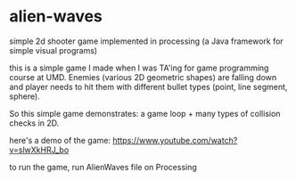 # alien-waves
simple 2d shooter game implemented in processing (a Java framework for simple visual programs)

this is a simple game I made when I was TA'ing for game programming course at UMD. 
Enemies (various 2D geometric shapes) are falling down and player needs to hit them with different bullet types (point, line segment, sphere). 

So this simple game demonstrates: a game loop + many types of collision checks in 2D.

here's a demo of the game: https://www.youtube.com/watch?v=slwXkHRJ_bo

to run the game, run AlienWaves file on Processing
